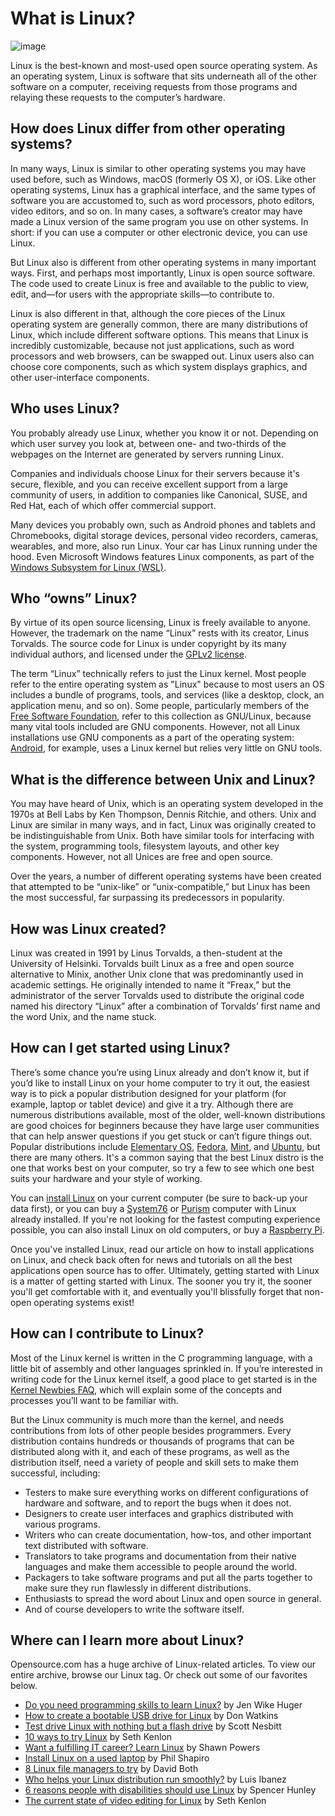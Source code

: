 # What is Linux?

![image](https://opensource.com/sites/default/files/styles/image-full-size/public/lead-images/OSDC_Resource_Main_Page.png?itok=BS2hUvA5)

Linux is the best-known and most-used open source operating system. As an operating system, Linux is software that sits underneath all of the other software on a computer, receiving requests from those programs and relaying these requests to the computer’s hardware.
## How does Linux differ from other operating systems?
In many ways, Linux is similar to other operating systems you may have used before, such as Windows, macOS (formerly OS X), or iOS. Like other operating systems, Linux has a graphical interface, and the same types of software you are accustomed to, such as word processors, photo editors, video editors, and so on. In many cases, a software’s creator may have made a Linux version of the same program you use on other systems. In short: if you can use a computer or other electronic device, you can use Linux.

But Linux also is different from other operating systems in many important ways. First, and perhaps most importantly, Linux is open source software. The code used to create Linux is free and available to the public to view, edit, and—for users with the appropriate skills—to contribute to.

Linux is also different in that, although the core pieces of the Linux operating system are generally common, there are many distributions of Linux, which include different software options. This means that Linux is incredibly customizable, because not just applications, such as word processors and web browsers, can be swapped out. Linux users also can choose core components, such as which system displays graphics, and other user-interface components.

## Who uses Linux?
You probably already use Linux, whether you know it or not. Depending on which user survey you look at, between one- and two-thirds of the webpages on the Internet are generated by servers running Linux.

Companies and individuals choose Linux for their servers because it's secure, flexible, and you can receive excellent support from a large community of users, in addition to companies like Canonical, SUSE, and Red Hat, each of which offer commercial support.

Many devices you probably own, such as Android phones and tablets and Chromebooks, digital storage devices, personal video recorders, cameras, wearables, and more, also run Linux. Your car has Linux running under the hood. Even Microsoft Windows features Linux components, as part of the [Windows Subsystem for Linux (WSL)](https://opensource.com/article/19/7/ways-get-started-linux#wsl).
## Who “owns” Linux?
By virtue of its open source licensing, Linux is freely available to anyone. However, the trademark on the name “Linux” rests with its creator, Linus Torvalds. The source code for Linux is under copyright by its many individual authors, and licensed under the [GPLv2 license](https://www.gnu.org/licenses/old-licenses/gpl-2.0.en.html).

The term “Linux” technically refers to just the Linux kernel. Most people refer to the entire operating system as "Linux" because to most users an OS includes a bundle of programs, tools, and services (like a desktop, clock, an application menu, and so on). Some people, particularly members of the [Free Software Foundation](https://fsf.org/), refer to this collection as GNU/Linux, because many vital tools included are GNU components. However, not all Linux installations use GNU components as a part of the operating system: [Android](https://opensource.com/tags/android), for example, uses a Linux kernel but relies very little on GNU tools.
## What is the difference between Unix and Linux?
You may have heard of Unix, which is an operating system developed in the 1970s at Bell Labs by Ken Thompson, Dennis Ritchie, and others. Unix and Linux are similar in many ways, and in fact, Linux was originally created to be indistinguishable from Unix. Both have similar tools for interfacing with the system, programming tools, filesystem layouts, and other key components. However, not all Unices are free and open source.

Over the years, a number of different operating systems have been created that attempted to be “unix-like” or “unix-compatible,” but Linux has been the most successful, far surpassing its predecessors in popularity.
## How was Linux created?
Linux was created in 1991 by Linus Torvalds, a then-student at the University of Helsinki. Torvalds built Linux as a free and open source alternative to Minix, another Unix clone that was predominantly used in academic settings. He originally intended to name it “Freax,” but the administrator of the server Torvalds used to distribute the original code named his directory “Linux” after a combination of Torvalds’ first name and the word Unix, and the name stuck.
## How can I get started using Linux?
There’s some chance you’re using Linux already and don’t know it, but if you’d like to install Linux on your home computer to try it out, the easiest way is to pick a popular distribution designed for your platform (for example, laptop or tablet device) and give it a try. Although there are numerous distributions available, most of the older, well-known distributions are good choices for beginners because they have large user communities that can help answer questions if you get stuck or can’t figure things out. Popular distributions include [Elementary OS](https://elementary.io/), [Fedora](https://getfedora.org/), [Mint](http://www.linuxmint.com/), and [Ubuntu](http://www.ubuntu.com/), but there are many others. It's a common saying that the best Linux distro is the one that works best on your computer, so try a few to see which one best suits your hardware and your style of working.

You can [install Linux](https://opensource.com/article/20/4/first-linux-computer) on your current computer (be sure to back-up your data first), or you can buy a [System76](https://system76.com/) or [Purism](https://puri.sm/) computer with Linux already installed. If you're not looking for the fastest computing experience possible, you can also install Linux on old computers, or buy a [Raspberry Pi](https://opensource.com/resources/raspberry-pi).

Once you've installed Linux, read our article on how to install applications on Linux, and check back often for news and tutorials on all the best applications open source has to offer. Ultimately, getting started with Linux is a matter of getting started with Linux. The sooner you try it, the sooner you'll get comfortable with it, and eventually you'll blissfully forget that non-open operating systems exist!
## How can I contribute to Linux?
Most of the Linux kernel is written in the C programming language, with a little bit of assembly and other languages sprinkled in. If you’re interested in writing code for the Linux kernel itself, a good place to get started is in the [Kernel Newbies FAQ](http://kernelnewbies.org/FAQ/WhereDoIBegin), which will explain some of the concepts and processes you’ll want to be familiar with.

But the Linux community is much more than the kernel, and needs contributions from lots of other people besides programmers. Every distribution contains hundreds or thousands of programs that can be distributed along with it, and each of these programs, as well as the distribution itself, need a variety of people and skill sets to make them successful, including:
- Testers to make sure everything works on different configurations of hardware and software, and to report the bugs when it does not.
- Designers to create user interfaces and graphics distributed with various programs.
- Writers who can create documentation, how-tos, and other important text distributed with software.
- Translators to take programs and documentation from their native languages and make them accessible to people around the world.
- Packagers to take software programs and put all the parts together to make sure they run flawlessly in different distributions.
- Enthusiasts to spread the word about Linux and open source in general.
- And of course developers to write the software itself.
## Where can I learn more about Linux?
Opensource.com has a huge archive of Linux-related articles. To view our entire archive, browse our Linux tag. Or check out some of our favorites below.

- [Do you need programming skills to learn Linux?](https://opensource.com/business/14/12/what-happens-when-non-coder-learns-linux) by Jen Wike Huger
- [How to create a bootable USB drive for Linux](https://opensource.com/article/20/4/first-linux-computer) by Don Watkins
- [Test drive Linux with nothing but a flash drive](https://opensource.com/life/14/10/test-drive-linux-nothing-flash-drive) by Scott Nesbitt
- [10 ways to try Linux](https://opensource.com/article/19/7/ways-get-started-linux) by Seth Kenlon
- [Want a fulfilling IT career? Learn Linux](https://opensource.com/business/14/8/learn-linux) by Shawn Powers
- [Install Linux on a used laptop](https://opensource.com/life/14/12/install-linux-used-laptop) by Phil Shapiro
- [8 Linux file managers to try](https://opensource.com/business/15/4/eight-linux-file-managers) by David Both
- [Who helps your Linux distribution run smoothly?](https://opensource.com/business/14/2/thank-a-linux-packager-today) by Luis Ibanez
- [6 reasons people with disabilities should use Linux](https://opensource.com/life/15/4/6-reasons-people-disabilities-should-use-linux) by Spencer Hunley
- [The current state of video editing for Linux](https://opensource.com/article/18/4/new-state-video-editing-linux) by Seth Kenlon
